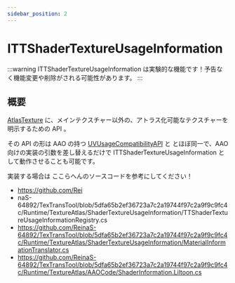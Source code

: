 ```yaml
---
sidebar_position: 2
---
```


# ITTShaderTextureUsageInformation

:::warning
ITTShaderTextureUsageInformation は実験的な機能です！予告なく機能変更や削除がされる可能性があります。
:::

## 概要

[AtlasTexture](/docs/Reference/AtlasTexture) に、メインテクスチャー以外の、アトラス化可能なテクスチャーを明示するための API 。

その API の形は AAO の持つ [UVUsageCompatibilityAPI](https://github.com/anatawa12/AvatarOptimizer/blob/6a63910a423d5b7d73e726fcccb4940716f5ee0d/API-Editor/UVUsageCompabilityAPI.cs) と とほぼ同一で、AAO 向けの実装の引数を差し替えるだけで ITTShaderTextureUsageInformation として動作させることも可能です。

実装する場合は ここらへんのソースコードを参考にしてください！

- https://github.com/Rei
- naS-64892/TexTransTool/blob/5dfa65b2ef36723a7c2a19744f97c2a9f9c9fc4c/Runtime/TextureAtlas/ShaderTextureUsageInformation/TTShaderTextureUsageInformationRegistry.cs
- https://github.com/ReinaS-64892/TexTransTool/blob/5dfa65b2ef36723a7c2a19744f97c2a9f9c9fc4c/Runtime/TextureAtlas/ShaderTextureUsageInformation/MaterialInformationTranslator.cs
- https://github.com/ReinaS-64892/TexTransTool/blob/5dfa65b2ef36723a7c2a19744f97c2a9f9c9fc4c/Runtime/TextureAtlas/AAOCode/ShaderInformation.Liltoon.cs
